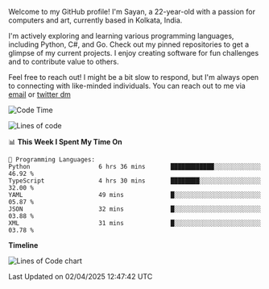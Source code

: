 Welcome to my GitHub profile! I'm Sayan, a 22-year-old with a passion for computers and art, currently based in Kolkata, India.

I'm actively exploring and learning various programming languages, including Python, C#, and Go. Check out my pinned repositories to get a glimpse of my current projects. I enjoy creating software for fun challenges and to contribute value to others.

Feel free to reach out! I might be a bit slow to respond, but I'm always open to connecting with like-minded individuals. You can reach out to me via [email](mailto:me@sayanbiswas.in) or [twitter dm](https://twitter.com/TheDankDel)

<!--START_SECTION:waka-->
![Code Time](http://img.shields.io/badge/Code%20Time-2%2C163%20hrs%2026%20mins-blue)

![Lines of code](https://img.shields.io/badge/From%20Hello%20World%20I%27ve%20Written-7.8%20million%20lines%20of%20code-blue)

📊 **This Week I Spent My Time On** 

```text
💬 Programming Languages: 
Python                   6 hrs 36 mins       ████████████░░░░░░░░░░░░░   46.92 % 
TypeScript               4 hrs 30 mins       ████████░░░░░░░░░░░░░░░░░   32.00 % 
YAML                     49 mins             █░░░░░░░░░░░░░░░░░░░░░░░░   05.87 % 
JSON                     32 mins             █░░░░░░░░░░░░░░░░░░░░░░░░   03.88 % 
XML                      31 mins             █░░░░░░░░░░░░░░░░░░░░░░░░   03.78 % 
```

**Timeline**

![Lines of Code chart](https://raw.githubusercontent.com/Dank-del/Dank-del/main/assets/bar_graph.png)


 Last Updated on 02/04/2025 12:47:42 UTC
<!--END_SECTION:waka-->
